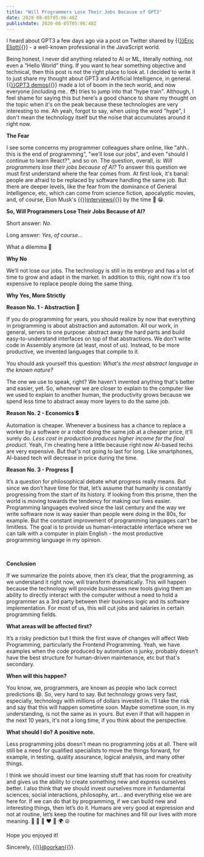 ```yaml
---
title: "Will Programmers Lose Their Jobs Because of GPT3"
date: 2020-08-05T05:06:48Z
publishdate: 2020-08-05T05:06:48Z
---
```


I heard about GPT3 a few days ago via а post on Twitter shared by {{<a href="https://twitter.com/_ericelliott" target="_blank">}}Eric Eliott{{</a>}} - a well-known professional in the JavaScript world.

Being honest, I never did anything related to AI or ML, literally nothing, not even a “Hello World” thing. If you want to hear something objective and technical, then this post is not the right place to look at. I decided to write it to just share my thought about GPT3 and Artificial Intelligence, in general. {{<a href="https://youtu.be/8psgEDhT1MM?t=74" target="_blank">}}GPT3 demos{{</a>}} made a lot of boom in the tech world, and now everyone (including me.. 😳) tries to jump into that "hype train".&nbsp;Although, I feel shame for saying this but here's a good chance to share my thought on the topic when it's on the peak because these technologies are very interesting to me. Ah yeah, forgot to say, when using the word "hype", I don't mean the technology itself but the noise that accumulates around it right now.

**The Fear**

I see some concerns my programmer colleagues share online, like "ahh.. this is the end of programming", "we’ll lose our jobs", and even "should I continue to learn React?", and so on. The question, overall, is: *Will programmers lose their jobs because of AI?* To answer this question we must first understand where the fear comes from. At first look, it's banal: people are afraid to be replaced by software handling the same job. But there are deeper levels, like the fear from the dominance of General Intelligence, etc, which can come from science fiction, apocalyptic movies, and, of course, Elon Musk's {{<a href="https://youtu.be/US95slMMQis?t=100" target="_blank">}}interviews{{</a>}} by the time 🤫 😁.

**So, Will Programmers Lose Their Jobs Because of AI?**

Short answer: *No*.

Long answer: *Yes, of course...*

What a dilemma 🤔

**Why No**

We’ll not lose our jobs. The technology is still in its embryo and has a lot of time to grow and adapt in the market. In addition to this, right now it's too expensive to replace people doing the same thing.

**Why Yes, More Strictly**

**Reason No. 1 - Abstraction 🧵**

If you do programming for years, you should realize by now that everything in programming is about abstraction and automation. All our work, in general, serves to one purpose: abstract away the hard parts and build easy-to-understand interfaces on top of that abstractions. We don't write code in Assembly anymore (at least, most of us). Instead, to be more productive, we invented languages that compile to it.

You should ask yourself this question: *What's the most abstract language in the known nature?* 

The one we use to speak, right? We haven't invented anything that's better and easier, yet. So, whenever we are closer to explain to the computer like we used to explain to another human, the productivity grows because we spend less time to abstract away more layers to do the same job.

**Reason No. 2 - Economics 💲**

Automation is cheaper. Whenever a business has a chance to replace a worker by a software or a robot doing the same job at a cheaper price, it'll surely do. *Less cost in production produces higher income for the final product*. Yeah, I'm cheating here a little because right now AI-based techs are very expensive. But that's not going to last for long. Like smartphones, AI-based tech will decrease in price during the time.

**Reason No. 3 - Progress 🚀**

It’s a question for philosophical debate what progress really means. But since we don’t have time for that, let’s assume that humanity is constantly progressing from the start of its history. If looking from this prisme, then the world is moving towards the tendency for making our lives easier. Programming languages evolved since the last century and the way we write software now is way easier than people were doing in the 80s, for example. But the constant improvement of programming languages can’t be limitless. The goal is to provide us human-interactable interface where we can talk with a computer in plain English - the most productive programming language in my opinion.

&nbsp;

**Conclusion**

If we summarize the points above, then it’s clear, that the programming, as we understand it right now, will transform dramatically. This will happen because the technology will provide businesses new tools giving them an ability to directly interact with the computer without a need to hold a programmer as a 3rd party between their business logic and its software implementation. For most of us, this will cut jobs and salaries in certain programming fields.

**What areas will be affected first?**

It’s a risky prediction but I think the first wave of changes will affect Web Programming, particularly the Frontend Programming. Yeah, we have examples when the code produced by automation is junky, probably doesn’t have the best structure for human-driven maintenance, etc but that's secondary. 

**When will this happen?**

You know, we, programmers, are known as people who lack correct predictions 😄. So, very hard to say. But technology grows very fast, especially, technology with millions of dollars invested in. I’ll take the risk and say that this will happen sometime soon. Maybe sometime soon, in my understanding, is not the same as in yours. But even if that will happen in the next 10 years, it's not a long time, if you think about the perspective.

**What should I do? A positive note.**

Less programming jobs doesn't mean no programming jobs at all. There will still be a need for qualified specialists to move the things forward, for example, in testing, quality assurance, logical analysis, and many other things.

I think we should invest our time learning stuff that has room for creativity and gives us the ability to create something new and express ourselves better. I also think that we should invest ourselves more in fundamental sciences, social interactions, philosophy, art… and everything else we are here for. If we can do that by programming, if we can build new and interesting things, then let’s do it. Humans are very good at expression and not at routine, let’s keep the routine for machines and fill our lives with more meaning. 📐 🔭 🚀 ❤️ 🌱 🌍 ☮️

Hope you enjoyed it!

Sincerely, {{<a href="https://twitter.com/qishmirian" target="_blank">}}@oorkan{{</a>}}.